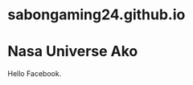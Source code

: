 # sabongaming24.github.io
<!DOCTYPE html>
<html>
<head><meta property="fb:pages" content="2075378179369105" /></head>
<body>
<h1>Nasa Universe Ako</h1>
<p>Hello Facebook.</p>
</body>
</html>
